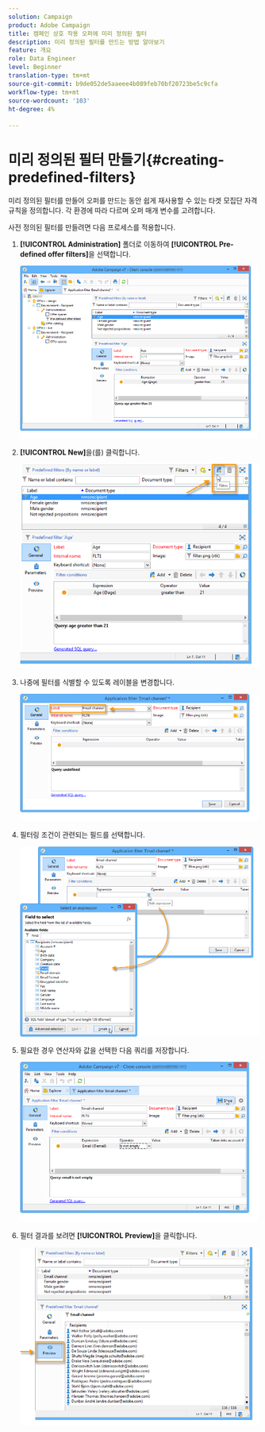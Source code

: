 ```yaml
---
solution: Campaign
product: Adobe Campaign
title: 캠페인 상호 작용 오퍼에 미리 정의된 필터
description: 미리 정의된 필터를 만드는 방법 알아보기
feature: 개요
role: Data Engineer
level: Beginner
translation-type: tm+mt
source-git-commit: b9de052de5aaeee4b089feb70bf20723be5c9cfa
workflow-type: tm+mt
source-wordcount: '103'
ht-degree: 4%

---
```


# 미리 정의된 필터 만들기{#creating-predefined-filters}

미리 정의된 필터를 만들어 오퍼를 만드는 동안 쉽게 재사용할 수 있는 타겟 모집단 자격 규칙을 정의합니다. 각 환경에 따라 다르며 오퍼 매개 변수를 고려합니다.

사전 정의된 필터를 만들려면 다음 프로세스를 적용합니다.

1. **[!UICONTROL Administration]** 폴더로 이동하여 **[!UICONTROL Pre-defined offer filters]**&#x200B;을 선택합니다.

   ![](assets/offer_filter_create_005.png)

1. **[!UICONTROL New]**&#x200B;을(를) 클릭합니다.

   ![](assets/offer_filter_create_001.png)

1. 나중에 필터를 식별할 수 있도록 레이블을 변경합니다.

   ![](assets/offer_filter_create_002.png)

1. 필터링 조건이 관련되는 필드를 선택합니다.

   ![](assets/offer_filter_create_003.png)

1. 필요한 경우 연산자와 값을 선택한 다음 쿼리를 저장합니다.

   ![](assets/offer_filter_create_004.png)

1. 필터 결과를 보려면 **[!UICONTROL Preview]**&#x200B;을 클릭합니다.

   ![](assets/offer_filter_create_006.png)

